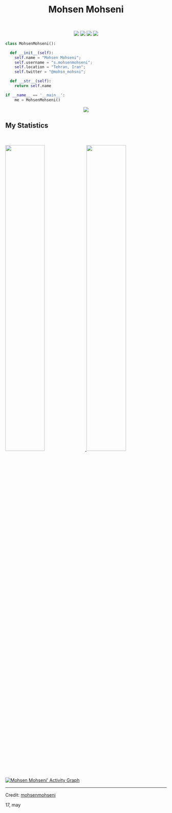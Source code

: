<h1 align="center">
  <b>Mohsen Mohseni</b>
</h1>

<br>

<p>
<div align="center">
  <img src="https://img.shields.io/badge/-HTML-c58545?style=for-the-badge&logo=html5&logoColor=c58545&labelColor=282828">
  <img src="https://img.shields.io/badge/-CSS-d1a01f?style=for-the-badge&logo=css3&logoColor=d1a01f&labelColor=282828">
  <img src="https://img.shields.io/badge/-Python-98b982?style=for-the-badge&logo=python&logoColor=98b982&labelColor=282828">
  <img src="https://img.shields.io/badge/-django-0d7c52?style=for-the-badge&logo=django&logoColor=0d7c52&labelColor=282828">
</div>
</p>

```python
class MohsenMohseni():

  def __init__(self):
    self.name = "Mohsen Mohseni";
    self.username = "s.mohsenmohseni";
    self.location = "Tehran, Iran";
    self.twitter = "@mohsn_mohsni";

  def __str__(self):
    return self.name

if __name__ == '__main__':
    me = MohsenMohseni()
```

<div align="center">
  <a href="https://open.spotify.com/user/6s6pbtefezpookh8gwnkko15v">
    <img src="https://readme-spotify-tingz.vercel.app/api/now-playing">
  </a>
</div>


## My Statistics

<br/>
<p align="left">
  <a href="https://github.com/mohsnMohsni">
  <img width="49.5%" src="https://github-readme-stats.vercel.app/api?username=mohsnMohsni&show_icons=true&theme=codeSTACKr&hide_border=true" />
    <img width="49.5%" src="https://github-readme-streak-stats.herokuapp.com/?user=mohsnMohsni&theme=codeSTACKr&hide_border=true" />
  </a>
</p>
<br>

[![Mohsen Mohseni' Activity Graph](https://activity-graph.herokuapp.com/graph?username=mohsnMohsni&custom_title=Mohsen%20Mohseni's%20Contribution%20Graph&theme=codeSTACKr&bg_color=282828&hide_border=true&line=d1a01f&point=c58545)](https://github.com/mohsnMohsni)

---

Credit: [mohsenmohseni](https://github.com/mohsnMohsni)

17, may
